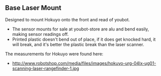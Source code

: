 Base Laser Mount
------------

Designed to mount Hokuyo onto the front and read of youbot. 
- The sensor mounts for sale at youbot-store are alu and bend easily, making sensor readings off.
- Printed plastic doesn't bend out of place, if it does get knocked hard, it will break, and it's better the plastic break than the laser scanner. 

The measurements for Hokuyo were found here:
- http://www.robotshop.com/media/files/images/hokuyo-urg-04lx-ug01-scanning-laser-rangefinder-1.jpg